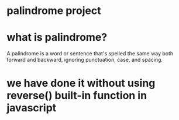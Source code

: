 # palindrome project

# what is palindrome?
A palindrome is a word or sentence that's spelled the same way both forward and backward, ignoring punctuation, case, and spacing.

# we have done it without using reverse() built-in function in javascript